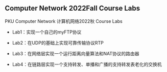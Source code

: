 ## Computer Network 2022Fall Course Labs
PKU Computer Network 计算机网络2022秋 Course Labs

+ Lab1：实现一个自己的myFTP协议

+ Lab2：在UDP的基础上实现可靠传输协议RTP

+ Lab3：在网络层实现一个运行距离向量算法和NAT协议的路由器

+ Lab4：在链路层实现一个支持转发、单播和广播的支持转发表老化的交换机
